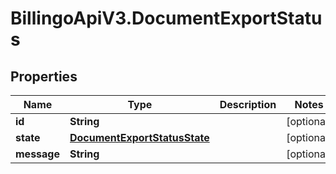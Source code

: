 # BillingoApiV3.DocumentExportStatus

## Properties
Name | Type | Description | Notes
------------ | ------------- | ------------- | -------------
**id** | **String** |  | [optional] 
**state** | [**DocumentExportStatusState**](DocumentExportStatusState.md) |  | [optional] 
**message** | **String** |  | [optional] 
